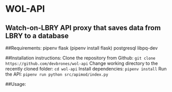 # WOL-API
## Watch-on-LBRY API proxy that saves data from LBRY to a database


##Requirements:
pipenv
flask (pipenv install flask)
postgresql
libpq-dev

##Installation instructions:
Clone the repository from Github: 
```git clone https://github.com/devbrones/wol-api```
Change working directory to the recently cloned folder: 
```cd wol-api```
Install dependencies:
```pipenv install```
Run the API:
```pipenv run python src/apimod/index.py```

##Usage:


